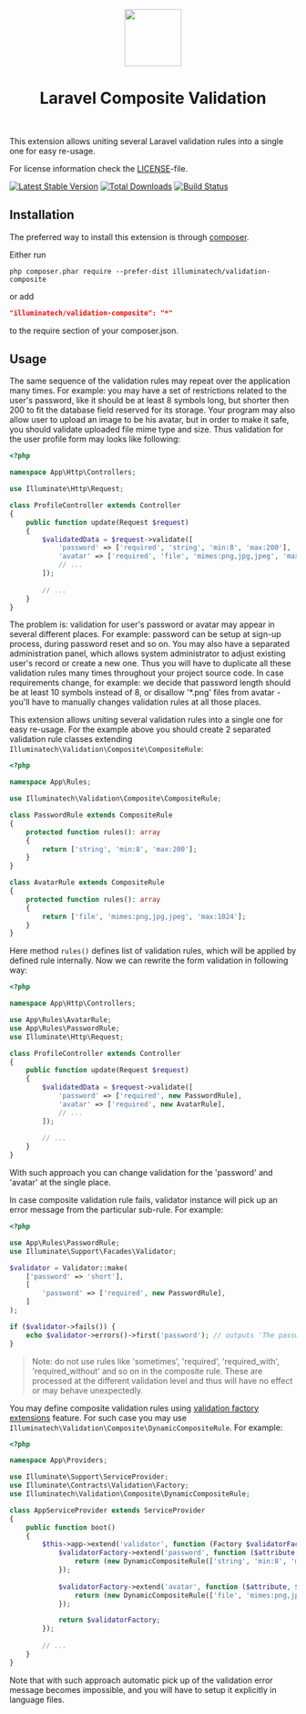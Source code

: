 <p align="center">
    <a href="https://github.com/illuminatech" target="_blank">
        <img src="https://avatars1.githubusercontent.com/u/47185924" height="100px">
    </a>
    <h1 align="center">Laravel Composite Validation</h1>
    <br>
</p>

This extension allows uniting several Laravel validation rules into a single one for easy re-usage.

For license information check the [LICENSE](LICENSE.md)-file.

[![Latest Stable Version](https://poser.pugx.org/illuminatech/validation-composite/v/stable.png)](https://packagist.org/packages/illuminatech/validation-composite)
[![Total Downloads](https://poser.pugx.org/illuminatech/validation-composite/downloads.png)](https://packagist.org/packages/illuminatech/validation-composite)
[![Build Status](https://travis-ci.org/illuminatech/validation-composite.svg?branch=master)](https://travis-ci.org/illuminatech/validation-composite)


Installation
------------

The preferred way to install this extension is through [composer](http://getcomposer.org/download/).

Either run

```
php composer.phar require --prefer-dist illuminatech/validation-composite
```

or add

```json
"illuminatech/validation-composite": "*"
```

to the require section of your composer.json.


Usage
-----

The same sequence of the validation rules may repeat over the application many times. For example: you may have a set of
restrictions related to the user's password, like it should be at least 8 symbols long, but shorter then 200 to fit the
database field reserved for its storage. Your program may also allow user to upload an image to be his avatar, but in order
to make it safe, you should validate uploaded file mime type and size.
Thus validation for the user profile form may looks like following:

```php
<?php

namespace App\Http\Controllers;

use Illuminate\Http\Request;

class ProfileController extends Controller
{
    public function update(Request $request)
    {
        $validatedData = $request->validate([
            'password' => ['required', 'string', 'min:8', 'max:200'],
            'avatar' => ['required', 'file', 'mimes:png,jpg,jpeg', 'max:1024'],
            // ...
        ]);
        
        // ...
    }
}
```

The problem is: validation for user's password or avatar may appear in several different places. For example: password
can be setup at sign-up process, during password reset and so on. You may also have a separated administration panel,
which allows system administrator to adjust existing user's record or create a new one. Thus you will have to duplicate
all these validation rules many times throughout your project source code. In case requirements change, for example:
we decide that password length should be at least 10 symbols instead of 8, or disallow '*.png' files from avatar - you'll
have to manually changes validation rules at all those places.

This extension allows uniting several validation rules into a single one for easy re-usage. For the example above you
should create 2 separated validation rule classes extending `Illuminatech\Validation\Composite\CompositeRule`:

```php
<?php

namespace App\Rules;

use Illuminatech\Validation\Composite\CompositeRule;

class PasswordRule extends CompositeRule
{
    protected function rules(): array
    {
        return ['string', 'min:8', 'max:200'];
    }
}

class AvatarRule extends CompositeRule
{
    protected function rules(): array
    {
        return ['file', 'mimes:png,jpg,jpeg', 'max:1024'];
    }
}
```

Here method `rules()` defines list of validation rules, which will be applied by defined rule internally.
Now we can rewrite the form validation in following way:

```php
<?php

namespace App\Http\Controllers;

use App\Rules\AvatarRule;
use App\Rules\PasswordRule;
use Illuminate\Http\Request;

class ProfileController extends Controller
{
    public function update(Request $request)
    {
        $validatedData = $request->validate([
            'password' => ['required', new PasswordRule],
            'avatar' => ['required', new AvatarRule],
            // ...
        ]);
        
        // ...
    }
}
```

With such approach you can change validation for the 'password' and 'avatar' at the single place.

In case composite validation rule fails, validator instance will pick up an error message from the particular sub-rule.
For example:

```php
<?php

use App\Rules\PasswordRule;
use Illuminate\Support\Facades\Validator;

$validator = Validator::make(
    ['password' => 'short'],
    [
        'password' => ['required', new PasswordRule],
    ]
);

if ($validator->fails()) {
    echo $validator->errors()->first('password'); // outputs 'The password must be at least 8 characters.'
}
```

> Note: do not use rules like 'sometimes', 'required', 'required_with', 'required_without' and so on in the composite rule.
  These are processed at the different validation level and thus will have no effect or may behave unexpectedly. 

You may define composite validation rules using [validation factory extensions](https://laravel.com/docs/5.8/validation#using-extensions) feature.
For such case you may use `Illuminatech\Validation\Composite\DynamicCompositeRule`. For example:

```php
<?php

namespace App\Providers;

use Illuminate\Support\ServiceProvider;
use Illuminate\Contracts\Validation\Factory;
use Illuminatech\Validation\Composite\DynamicCompositeRule;

class AppServiceProvider extends ServiceProvider
{
    public function boot()
    {
        $this->app->extend('validator', function (Factory $validatorFactory) {
            $validatorFactory->extend('password', function ($attribute, $value) {
                return (new DynamicCompositeRule(['string', 'min:8', 'max:200']))->passes($attribute, $value);
            });
            
            $validatorFactory->extend('avatar', function ($attribute, $value) {
                return (new DynamicCompositeRule(['file', 'mimes:png,jpg,jpeg', 'max:1024']))->passes($attribute, $value);
            });

            return $validatorFactory;
        });
        
        // ...
    }
}
```

Note that with such approach automatic pick up of the validation error message becomes impossible, and you will have to setup
it explicitly in language files.
